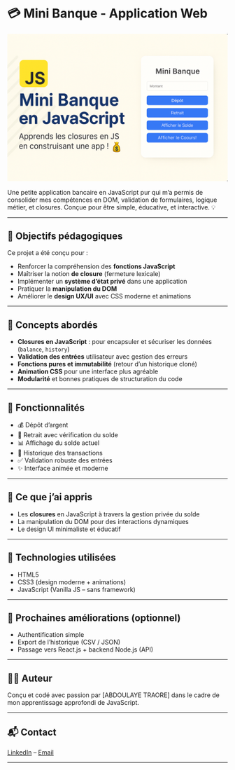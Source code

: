 # 💳 Mini Banque - Application Web

![Miniature du projet Mini Banque](./assets/mini-banque-thumbnail.png)

Une petite application bancaire en JavaScript pur qui m’a permis de consolider mes compétences en DOM, validation de formulaires, logique métier, et closures. Conçue pour être simple, éducative, et interactive. 💡

---

## 🚀 Objectifs pédagogiques

Ce projet a été conçu pour :
- Renforcer la compréhension des **fonctions JavaScript**
- Maîtriser la notion **de closure** (fermeture lexicale)
- Implémenter un **système d’état privé** dans une application
- Pratiquer la **manipulation du DOM**
- Améliorer le **design UX/UI** avec CSS moderne et animations

---

## 🧠 Concepts abordés

- **Closures en JavaScript** : pour encapsuler et sécuriser les données (`balance`, `history`)
- **Validation des entrées** utilisateur avec gestion des erreurs
- **Fonctions pures et immutabilité** (retour d’un historique cloné)
- **Animation CSS** pour une interface plus agréable
- **Modularité** et bonnes pratiques de structuration du code

---

## 🚀 Fonctionnalités
- 💰 Dépôt d’argent
- 💸 Retrait avec vérification du solde
- 📊 Affichage du solde actuel
- 📜 Historique des transactions
- ✅ Validation robuste des entrées
- ✨ Interface animée et moderne

---

## 🧠 Ce que j’ai appris
- Les **closures** en JavaScript à travers la gestion privée du solde
- La manipulation du DOM pour des interactions dynamiques
- Le design UI minimaliste et éducatif

---

## 📂 Technologies utilisées

- HTML5
- CSS3 (design moderne + animations)
- JavaScript (Vanilla JS – sans framework)

---

## 🚧 Prochaines améliorations (optionnel)

- Authentification simple
- Export de l’historique (CSV / JSON)
- Passage vers React.js + backend Node.js (API)

---

## 🧑‍💻 Auteur

Conçu et codé avec passion par [ABDOULAYE TRAORE] dans le cadre de mon apprentissage approfondi de JavaScript.

---

## 📬 Contact

[LinkedIn](https://www.linkedin.com/in/abdoulaye-traore-73928924a/) – [Email](atraore1703@gmail.com)

---
